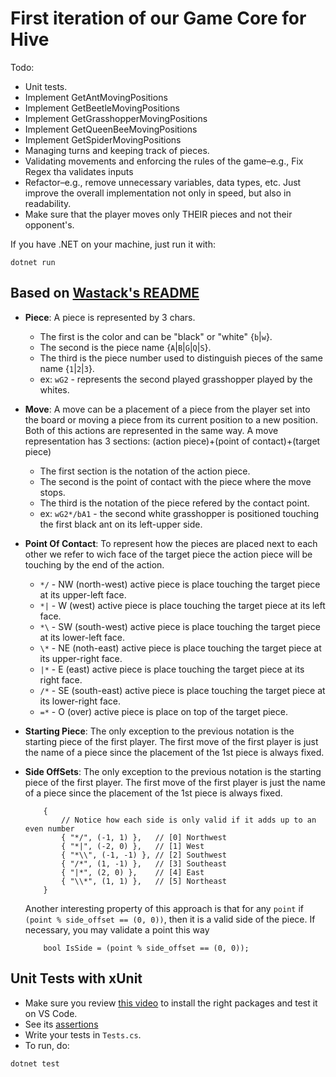# First iteration of our Game Core for Hive
Todo:
- Unit tests.
- Implement GetAntMovingPositions
- Implement GetBeetleMovingPositions
- Implement GetGrasshopperMovingPositions
- Implement GetQueenBeeMovingPositions
- Implement GetSpiderMovingPositions
- Managing turns and keeping track of pieces.
- Validating movements and enforcing the rules of the game–e.g., Fix Regex tha validates inputs
- Refactor–e.g., remove unnecessary variables, data types, etc. Just improve the overall implementation not only in speed, but also in readability.
- Make sure that the player moves only THEIR pieces and not their opponent's.

If you have .NET on your machine, just run it with:
```
dotnet run
```

## Based on [Wastack's README](https://github.com/Wastack/hive_AI/blob/master/README.md)
 - __Piece__:
    A piece is represented by 3 chars.
    * The first is the color and can be "black" or "white" {`b`|`w`}.
    * The second is the piece name {`A`|`B`|`G`|`Q`|`S`}.
    * The third is the piece number used to distinguish pieces of the same
        name {`1`|`2`|`3`}.
    * ex: `wG2` - represents the second played grasshopper played by the
        whites.

 - __Move__:
    A move can be a placement of a piece from the player set into the board or
    moving a piece from its current position to a new position. Both of this
    actions are represented in the same way.
    A move representation has 3 sections:
        (action piece)+(point of contact)+(target piece)
    * The first section is the notation of the action piece.
    * The second is the point of contact with the piece where the move stops.
    * The third is the notation of the piece refered by the contact point.
    * ex: `wG2*/bA1` - the second white grasshopper is positioned touching the
        first black ant on its left-upper side.

 - __Point Of Contact__:
    To represent how the pieces are placed next to each other we refer to wich
    face of the target piece the action piece will be touching by the end of
    the action.
    * `*/` - NW (north-west) active piece is place touching the target piece
        at its upper-left face.
    * `*|` - W (west) active piece is place touching the target piece at its
        left face.
    * `*\` - SW (south-west) active piece is place touching the target piece
        at its lower-left face.
    * `\*` - NE (noth-east) active piece is place touching the target piece at
        its upper-right face.
    * `|*` - E (east) active piece is place touching the target piece at its
        right face.
    * `/*` - SE (south-east) active piece is place touching the target piece
        at its lower-right face.
    * `=*` - O (over) active piece is place on top of the target piece.

 - __Starting Piece__:
    The only exception to the previous notation is the starting piece of the
    first player. The first move of the first player is just the name of a
    piece since the placement of the 1st piece is always fixed.

 - __Side OffSets__:
    The only exception to the previous notation is the starting piece of the
    first player. The first move of the first player is just the name of a
    piece since the placement of the 1st piece is always fixed.
    ```
        {
            // Notice how each side is only valid if it adds up to an even number
            { "*/", (-1, 1) },   // [0] Northwest
            { "*|", (-2, 0) },   // [1] West
            { "*\\", (-1, -1) }, // [2] Southwest
            { "/*", (1, -1) },   // [3] Southeast
            { "|*", (2, 0) },    // [4] East
            { "\\*", (1, 1) },   // [5] Northeast
        }
    ```

    Another interesting property of this approach is that for any `point` if `(point % side_offset == (0, 0))`, then it is a valid side of the piece. If necessary, you may validate a point this way
    ```
        bool IsSide = (point % side_offset == (0, 0));
    ``` 

## Unit Tests with xUnit
- Make sure you review [this video](https://www.youtube.com/watch?v=HQmbAdjuB88&t=495s) to install the right packages and test it on VS Code.
- See its [assertions](https://textbooks.cs.ksu.edu/cis400/1-object-orientation/04-testing/05-xunit-assertions/)
- Write your tests in `Tests.cs`.
- To run, do:
```
dotnet test
```